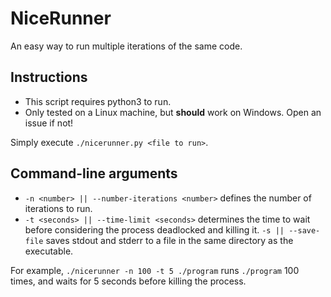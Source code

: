 # NiceRunner
An easy way to run multiple iterations of the same code.

## Instructions

- This script requires python3 to run.
- Only tested on a Linux machine, but **should** work on Windows. Open an issue if not!

Simply execute `./nicerunner.py <file to run>`.

## Command-line arguments

- `-n <number> || --number-iterations <number>` defines the number of iterations to run.
- `-t <seconds> || --time-limit <seconds>` determines the time to wait before considering the process deadlocked and killing it.
 `-s || --save-file` saves stdout and stderr to a file in the same directory as the 
executable.

For example, `./nicerunner -n 100 -t 5 ./program` runs `./program` 100 times, and waits for 5 seconds before killing the process.
